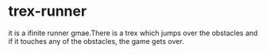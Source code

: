 # trex-runner
it is a ifinite runner gmae.There is a trex which jumps over the obstacles and if it touches any of the obstacles, the game gets over.
